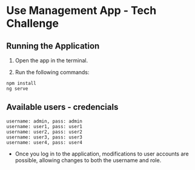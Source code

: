 # Use Management App - Tech Challenge

## Running the Application

1. Open the app in the terminal.

2. Run the following commands:

```
npm install
ng serve
```

## Available users - credencials

```
username: admin, pass: admin
username: user1, pass: user1
username: user2, pass: user2
username: user3, pass: user3
username: user4, pass: user4
```

- Once you log in to the application, modifications to user accounts are possible, allowing changes to both the username and role.
